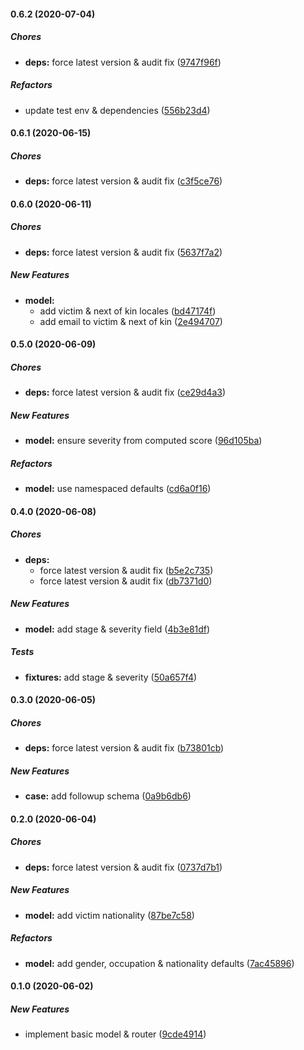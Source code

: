 #### 0.6.2 (2020-07-04)

##### Chores

* **deps:**  force latest version & audit fix ([9747f96f](https://github.com/codetanzania/ewea-case/commit/9747f96fcdaf380be8bc4e01c9b76d772744ab62))

##### Refactors

*  update test env & dependencies ([556b23d4](https://github.com/codetanzania/ewea-case/commit/556b23d416b4e5be5b384040e14ae354168eb166))

#### 0.6.1 (2020-06-15)

##### Chores

* **deps:**  force latest version & audit fix ([c3f5ce76](https://github.com/codetanzania/ewea-case/commit/c3f5ce76822b90781bdcd8a1233b74bf45731527))

#### 0.6.0 (2020-06-11)

##### Chores

* **deps:**  force latest version & audit fix ([5637f7a2](https://github.com/codetanzania/ewea-case/commit/5637f7a248f648d4be38172db24fb7615820503f))

##### New Features

* **model:**
  *  add victim & next of kin locales ([bd47174f](https://github.com/codetanzania/ewea-case/commit/bd47174f05da4d226193496eee1c579b10ed4bc5))
  *  add email to victim & next of kin ([2e494707](https://github.com/codetanzania/ewea-case/commit/2e494707f591f489ad07a64f0f3609921d67a455))

#### 0.5.0 (2020-06-09)

##### Chores

* **deps:**  force latest version & audit fix ([ce29d4a3](https://github.com/codetanzania/ewea-case/commit/ce29d4a3e7c3a804e9f8e7b5e5b691ff66d4c163))

##### New Features

* **model:**  ensure severity from computed score ([96d105ba](https://github.com/codetanzania/ewea-case/commit/96d105ba3cb297141793aa5103b68112be6d308f))

##### Refactors

* **model:**  use namespaced defaults ([cd6a0f16](https://github.com/codetanzania/ewea-case/commit/cd6a0f1648d6760339afed7a86f786bf5905af94))

#### 0.4.0 (2020-06-08)

##### Chores

* **deps:**
  *  force latest version & audit fix ([b5e2c735](https://github.com/codetanzania/ewea-case/commit/b5e2c73590402acf61ec874276730c67ee38683f))
  *  force latest version & audit fix ([db7371d0](https://github.com/codetanzania/ewea-case/commit/db7371d033e175dde113551688610797fd5b1518))

##### New Features

* **model:**  add stage & severity field ([4b3e81df](https://github.com/codetanzania/ewea-case/commit/4b3e81df0af76f095c5e1ad2287a1f6fea714896))

##### Tests

* **fixtures:**  add stage & severity ([50a657f4](https://github.com/codetanzania/ewea-case/commit/50a657f488ae9c7f6653e4cbce42f535a78e963d))

#### 0.3.0 (2020-06-05)

##### Chores

* **deps:**  force latest version & audit fix ([b73801cb](https://github.com/codetanzania/ewea-case/commit/b73801cb6880546adce6ecefacca3f487edf09c2))

##### New Features

* **case:**  add followup schema ([0a9b6db6](https://github.com/codetanzania/ewea-case/commit/0a9b6db64f9e29a8c651ce31e6e38126aed287d6))

#### 0.2.0 (2020-06-04)

##### Chores

* **deps:**  force latest version & audit fix ([0737d7b1](https://github.com/codetanzania/ewea-case/commit/0737d7b14230186b3610ba4a1268504850ef9317))

##### New Features

* **model:**  add victim nationality ([87be7c58](https://github.com/codetanzania/ewea-case/commit/87be7c58c28f901aabf733ad3b064fb8efabad91))

##### Refactors

* **model:**  add gender, occupation & nationality defaults ([7ac45896](https://github.com/codetanzania/ewea-case/commit/7ac458964c801c8a2cd0d670660f3fdd026edc50))

#### 0.1.0 (2020-06-02)

##### New Features

*  implement basic model & router ([9cde4914](https://github.com/codetanzania/ewea-case/commit/9cde491407fcd80d33aef4c9ad7c1077dad81505))

